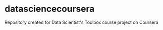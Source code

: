 datasciencecoursera
===================

Repository created for Data Scientist's Toolbox course project on Coursera
